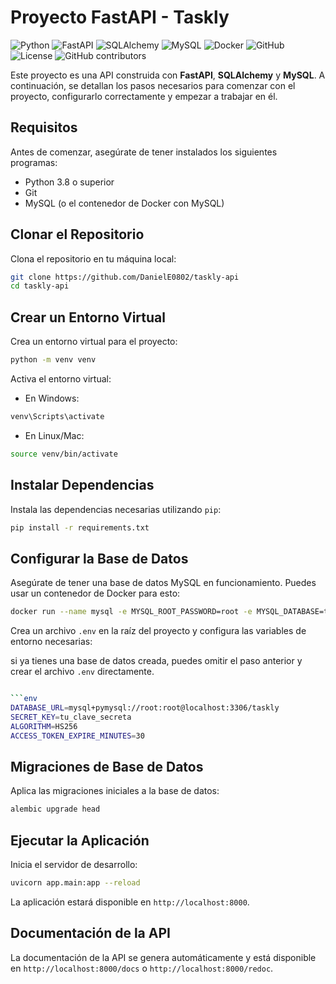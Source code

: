 # Proyecto FastAPI - Taskly

![Python](https://img.shields.io/badge/python-3.8%2B-blue)
![FastAPI](https://img.shields.io/badge/FastAPI-0.68.0-blue)
![SQLAlchemy](https://img.shields.io/badge/SQLAlchemy-1.4.25-blue)
![MySQL](https://img.shields.io/badge/MySQL-8.0%2B-blue)
![Docker](https://img.shields.io/badge/Docker-20.10%2B-blue)
![GitHub](https://img.shields.io/badge/GitHub-Repo-blue)
![License](https://img.shields.io/badge/license-MIT-green)
![GitHub contributors](https://img.shields.io/github/contributors/usuario/repositorio)

Este proyecto es una API construida con **FastAPI**, **SQLAlchemy** y **MySQL**. A continuación, se detallan los pasos necesarios para comenzar con el proyecto, configurarlo correctamente y empezar a trabajar en él.

## Requisitos

Antes de comenzar, asegúrate de tener instalados los siguientes programas:

- Python 3.8 o superior
- Git
- MySQL (o el contenedor de Docker con MySQL)

## Clonar el Repositorio

Clona el repositorio en tu máquina local:

```bash
git clone https://github.com/DanielE0802/taskly-api
cd taskly-api
```

## Crear un Entorno Virtual
Crea un entorno virtual para el proyecto:

```bash
python -m venv venv
```
Activa el entorno virtual:
- En Windows:
```bash
venv\Scripts\activate
```
- En Linux/Mac:
```bash
source venv/bin/activate
```
## Instalar Dependencias
Instala las dependencias necesarias utilizando `pip`:

```bash
pip install -r requirements.txt
```
## Configurar la Base de Datos
Asegúrate de tener una base de datos MySQL en funcionamiento. Puedes usar un contenedor de Docker para esto:

```bash
docker run --name mysql -e MYSQL_ROOT_PASSWORD=root -e MYSQL_DATABASE=taskly -p 3306:3306 -d mysql:latest
```
Crea un archivo `.env` en la raíz del proyecto y configura las variables de entorno necesarias:

si ya tienes una base de datos creada, puedes omitir el paso anterior y crear el archivo `.env` directamente.

```bash

```env
DATABASE_URL=mysql+pymysql://root:root@localhost:3306/taskly
SECRET_KEY=tu_clave_secreta
ALGORITHM=HS256
ACCESS_TOKEN_EXPIRE_MINUTES=30
```
## Migraciones de Base de Datos
Aplica las migraciones iniciales a la base de datos:

```bash
alembic upgrade head
```
## Ejecutar la Aplicación
Inicia el servidor de desarrollo:

```bash
uvicorn app.main:app --reload
```
La aplicación estará disponible en `http://localhost:8000`.
## Documentación de la API
La documentación de la API se genera automáticamente y está disponible en `http://localhost:8000/docs` o `http://localhost:8000/redoc`.
